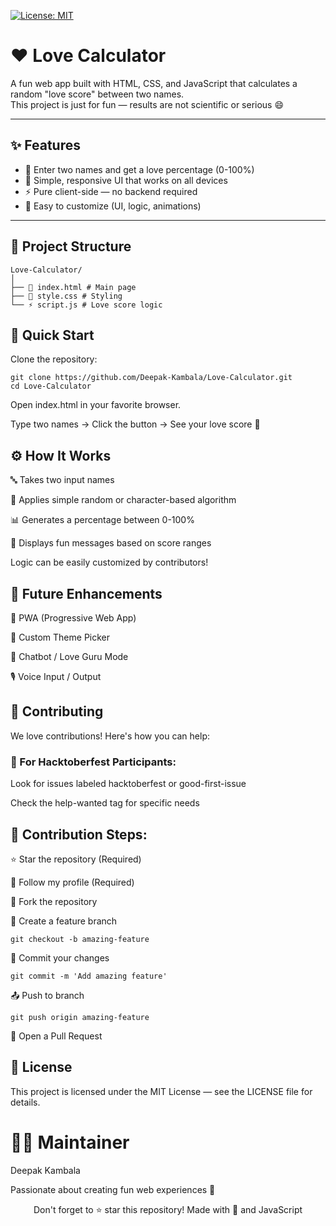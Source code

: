 [![License: MIT](https://img.shields.io/badge/License-MIT-yellow.svg)](LICENSE)

# ❤️ Love Calculator 

A fun web app built with HTML, CSS, and JavaScript that calculates a random "love score" between two names.  
This project is just for fun — results are not scientific or serious 😄



---

## ✨ Features
- 🎯 Enter two names and get a love percentage (0-100%)
- 📱 Simple, responsive UI that works on all devices
- ⚡ Pure client-side — no backend required
- 🎨 Easy to customize (UI, logic, animations)

---

## 📁 Project Structure
```
Love-Calculator/
│
├── 📄 index.html # Main page
├── 🎨 style.css # Styling
└── ⚡ script.js # Love score logic
```

## 🚀 Quick Start

Clone the repository:

```
git clone https://github.com/Deepak-Kambala/Love-Calculator.git
cd Love-Calculator
```
Open index.html in your favorite browser.

Type two names → Click the button → See your love score 💖

## ⚙️ How It Works
🔤 Takes two input names

🎲 Applies simple random or character-based algorithm

📊 Generates a percentage between 0-100%

💬 Displays fun messages based on score ranges

Logic can be easily customized by contributors!

## 🔮 Future Enhancements

📲 PWA (Progressive Web App) 
 
🎨 Custom Theme Picker 

💬 Chatbot / Love Guru Mode

🎙️ Voice Input / Output 


## 🤝 Contributing

We love contributions! Here's how you can help:

### 🎯 For Hacktoberfest Participants:
Look for issues labeled hacktoberfest or good-first-issue

Check the help-wanted tag for specific needs

## 📝 Contribution Steps:
⭐ Star the repository (Required)

👤 Follow my profile (Required)

🍴 Fork the repository

🌿 Create a feature branch

```
git checkout -b amazing-feature
```
💾 Commit your changes

```
git commit -m 'Add amazing feature'
```
📤 Push to branch

```
git push origin amazing-feature
```
🔔 Open a Pull Request



## 📄 License
This project is licensed under the MIT License — see the LICENSE file for details.

# 👨‍💻 Maintainer
Deepak Kambala

Passionate about creating fun web experiences 🚀

<div align="center"> Don't forget to ⭐ star this repository! Made with 💖 and JavaScript </div>
